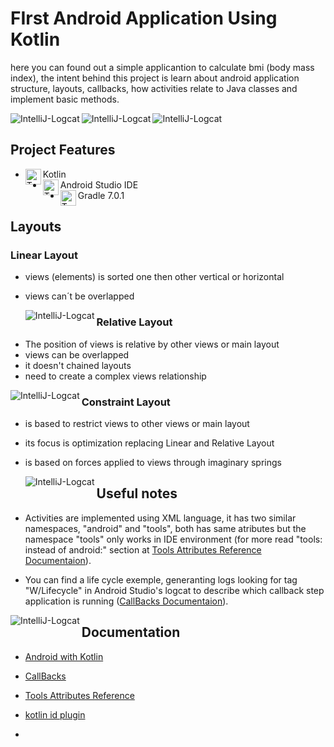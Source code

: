 # FIrst Android Application Using Kotlin

here you can found out a simple applicantion to calculate bmi (body mass index), the intent behind this project is learn about android application structure, layouts, callbacks, how activities relate to Java classes and implement basic methods.

<div style="display: inline_block"> <img align="left" alt="IntelliJ-Logcat" src="https://lh3.googleusercontent.com/bsm1mRj9_jdmvBq6PQdlbpwVSQj_RKxAPpL8ifJLg6wM-Ag0hcd7Tvi_6VJva7HaNM2mpbuLq3LgiZv0CmpYKtakaxrYBdb6pKBj2PoKZlMUvYIMcRCQamDiCE1E0dl9hcVWr2xJDZXR5WbPQopV8Vwdf4i6_1xRfQh1kxnDhnln6nP2HxakQQvTmnLAwV7R7d48l-LQUBXZYmpcVpLNo26D5JWB1h_JEvfy74uRkn9ErlV5ODYrxKt97_CDLWRvuBI6aM-TbCuLu1eujXrHQq3btI7OMppGbR5XSW597VfPrEC0EQc9K8y_dZSbsMGKamC5I5VpB3Vamd4kshT1LmIvsYUy-K8OxYsdJYMpxIARH7nFZt8S8odkWjzxMwHmiKlD6u93RcZmLbh4WRVIWYgd0cTbi4IFWyr6_CMASSMJoDgXHDQrpcz0MdaOwQ9GnHJxMQl2rKT1nffIxije6QvbyiCHSvsRXvexzWPnoj2IttXZoHGzGOXzpqeRHT1MQFx1FKGxISdj9pRhlARh41hA2j8gIjqqKMTynJpayhz5F1qFF4hSyb80VZMrEGLetsNTOvRWSyTRrWb_xR8OIpz4aq52a8cC65K9UvlFd5JS0Wui-6WcpzI7tpMysHY3JgY4ESEs6mTOP1sf87Q-34S5t0NxR2obf-3jhYpwP6ntEoYGDpXWTZU0YGFpKS_kFlB90jSyir_JDZdlA3hXfnaf=w252-h516-no?authuser=0"><img align="left" alt="IntelliJ-Logcat" src="https://lh3.googleusercontent.com/jyD_mSJ_uWAqx3GsM-kCEogNpOZ28mQq_8tXZ1qjHpN4dzMwUfMSxKpWhO0NcuTJd_5GreC6TRZNxPdhZ99iMKpq0psaZ2qIb4IvYO0esqF2llMCnHICdNAQkPmDMyqDG5i9ZxecSnwA8AfOftN0L-W7TBTs6ZzPWHZPEVvH_ktnwEqfcF4Rv-El12oerds2wpNTrS8LAgSUPLIcxqyY1ORBPXlIQNvtqCvDQo6LlzU_pl1mzYr5N7-r3OzINa5y0x_8yZg3_8eNPfy8yM10xhTTKy0c205mCeyR9qnZG2KiuX5WowHwnatr4vNfYlW0rA5lwjnka4GBi3sYrkijXqOvEAycb-MOp1_IMoAZSaAVdi-fpcEpJxJTkCo4fNNpDww7r8f0E-4c_69qfuDH8VwUh5vghBCSwozubQyzn-3pRO2e2lG-xjOI5yBVTyDL0J60scmI7gDH2kK6qFyaMM9oVqyUNH7IUHnz6a4y4GvYqlV5vH0zmFOwZljnGjjp2NINWU0JVXfOG8Ex1aktun8BbVNVmZwD9uKZFyM5Owc199-hkmG1uwqi4UqqOJDi0OB486d0kEBZL_pi5TGTKvxssRueZeal2Ewp6o_DBazTZE7JfkCm4JgRO_8Xn3j_H_249fh3GmyvOYeov0902aDDTR3oA6j_I5BDBCsCcumrT-FHQr4kKPLHIiGKiXCKOTFz-AU1yPYt9TtoOI_Ge36S=w252-h516-no?authuser=0"><img align="left" alt="IntelliJ-Logcat" src="https://lh3.googleusercontent.com/TMBaSXpEcADzvDj0eqpxB5Ioqm2MZ3snsLFFVTflQ0FOXeBH_kWNE853bljtFIGs2P63YiH0YQqQMNlczVFRj290ZHgX-km9ljCD88OTxKkEq5uIdfhBqQJk4mfv7UzuMJLtaj-AJh6kc0R9AAXiOUKDrMevA1cr9u9XIDkUp8mLa52snfHtBODqYCWFyrvzzHhPAoF-KR8Qjx0dzfjljb8XDxa0pY7-aiDUW9_ArW0XgV0bN-B7gOCK-wz0m6ua11gLZN-Afg7NlYINzeS-Kro4cTOVRB45qoxX4YJ1TD0pe0wcLNwE5pfwfgkD7alNbBe6jU3FXrgGRi8pPEMQ5Brezew2R5NszpOX5bANUjzCtt-WD9Vrj-x9qHkyKU_SwkmJlNsrNPQDtfHmFj5o6ab4Gu8mlIfO036p43WdrXvKUfXFbg57nUVaDuSTdCBoulldh5dbK6VZGn_KLbRGlEj0DcZXQlrl3eDZKi_93ON9P1hlIN2xPCCMnnjWnDi9oJIzm1PU-NkYJajQl9N5dPSRVa07mOc9rvkMFzrIRSlM2ExrGZsEgyiim1X7-vAUv--6DhgehX6K4xDvg5H6vSe9zF9UxsDUi5zwJeKK662R23A-0K7Q7-jCjmuslO8kFEcY7NSIPCadBYyu6HnUsDQROSLmUg6wsYbepK0g6l_sHS5bvTDQh5LMq9vwz2ypEptoWXpXfL93s7dAQXcRgOcZ=w252-h516-no?authuser=0"><br></div>

<div>
<h2>Project Features</h2>

- <div> <img align="left" alt="Trajy-Java" height="25" width="25" src="https://cdn.jsdelivr.net/gh/devicons/devicon/icons/kotlin/kotlin-original.svg"></div> Kotlin 

- <div> <img align="left" alt="Trajy-Java" height="25" width="25" src="https://cdn.jsdelivr.net/gh/devicons/devicon/icons/android/android-plain.svg"></div> Android Studio IDE

- <div> <img align="left" alt="Trajy-Java" height="25" width="25" src="https://cdn.jsdelivr.net/gh/devicons/devicon/icons/gradle/gradle-plain.svg"></div> Gradle 7.0.1
</div>

## Layouts

### Linear Layout

- views (elements) is sorted one then other vertical or horizontal

- views can´t be overlapped

  <div> <img align="left" alt="IntelliJ-Logcat" src="https://lh3.googleusercontent.com/CbNhg4Jvt5VsucXb8Ue-lIlFemOzOypz-pDDIku19-xYKAzxCg9mu5rYg27NEsmfS_C3RYImJ7WJtUK5i32M4tD1uQRSIyIjmf3Q2S40Yy0DCWh0qNKujOJPN4U-Q89Yu1E7L8e6joUFoQvrYoX1FkaAp9B1mIV_M_19uuNiu1hVM5hW3z7ztY3mVtxF7rYbJ2PI43Kb-_1_hj13a8J3ZFukM2-eWA3BPvhnU2_qOQKLUQFozB8s23rD8YE8eKFuLMUE0MYM3eQSQBMWfare1ma2XGT4tsHL6HRjRhLbaW9_8B0rqlUqBR2cuMcnG2McyEMvXHxUx079NyeFKwsVObCUc08ZwSWMXJL8NO-G0MsQc604u7K7-xDA42DyfYQUwR4aF47D8Fk0TfbK31Rw7mSP4sIx9OAfkitmYgMh7UNi0zFQLCMw29P7ArACJtvSOX3tw2vNifKfBCN2ICvrYSz8NDmfVa0DbKu6bCe3v-rt4rqaAtVPGFRvMxDQGMxJCwgyj-BAPuSBWkej01du_5IWfwfkz9--Lw5uGjM6EjFUFOGJywuKrRQJTHcxEFZqDtsJY3-Uh6i8LBjJdQZVChJOKRGDF5cw1eYo4JuXjfyLCIUpaKiVzIDDssvgXUtC1UTvB_x9tm6xeAZF9Na1lajpqzUnF-KXrK1Ywtz8NxXHSeJTO3gvabGEhrj4VHfq4f9n8CY_s8z2em_QONlAcnfH=w580-h381-no?authuser=0"></div>

















### Relative Layout

- The position of views is relative by other views or main layout
- views can be overlapped
- it doesn't chained layouts
- need to create a complex views relationship

<div> <img align="left" alt="IntelliJ-Logcat" src="https://lh3.googleusercontent.com/C8E83Ci60Dn6se4bvuMcNPLMqDaELwvu0CIugrmr2ppDIugkPYoF4U7SoN1UAPBpf7xa7jO9hb31vXpRiKksO2C9tk7fGTy-yK05UTb3mW4-eFc-cS-lS6bd9yCfOoWetEo5fZiuu5n438hQTklWisqEt9o3I-psDGyGvcJtSQUASlFgXJtJIw1o7pq6p-0jMAUE2fEZD_nqi708uZA2cRrd26Em2OvNyzLt5ERzQT0Fv4W21xpqSVmaIZZw441djwMvg-4NkbCGNkIXvQnFhOJWFjSiLVK67Op3fR6LjLdbzvSALcrLoO-mxxKlRDLs1xs1L_Ax1d-PgPC4JgE4NHb3bBI8-QkuW_ClDv9PG9kDWcoWebZrvdRCVyu_9hsP2Z0g0eq9oaqbC9bnAcdsE8bOM0BK9WWpmvpEFmIpZbowdAfdhOBgypGIQBNS6EmFftPZJ2AXRWWPKhH--GzUuQk6mVl3-0DbVMqshmtL7UvRpl0GM7GXSD1XxZ8cFyNDtJByLA2_3jpZuKVhlQWNQkiIR9R6C3riHLllbeKZ4qXGYSF3CHhj3DUlQliPN9vZDu3JSz6CW5umWBSqs11Y9G-ivU25JXaor9if6kDaZxkd8FyXHSd3DvYpWORhN0nil8ndw3bpHQTJV1iwtLh39u06J9UWoTurWjOFfL9-9qUcKU7E_bEVsG_X_jxk9653jZw8FRILlk1P9PGHL3MzX8m4=w258-h380-no?authuser=0"></div>

















### Constraint Layout

- is based to restrict views to other views or main layout

- its focus is optimization replacing Linear and Relative Layout

- is based on forces applied to views through imaginary springs

  <div> <img align="left" alt="IntelliJ-Logcat" src="https://www.journaldev.com/wp-content/uploads/2018/07/android-constraint-layout-remove-constraints.gif.webp"></div>

















## Useful notes

- Activities are implemented using XML language, it has two similar namespaces, "android" and "tools", both has same atributes but the namespace "tools" only works in IDE environment (for more read "tools: instead of android:" section at [Tools Attributes Reference Documentaion](https://developer.android.com/studio/write/tool-attributes?hl=pt-br)).

- You can find a life cycle exemple, generanting logs looking for tag "W/Lifecycle" in Android Studio's logcat to describe which callback step application is running ([CallBacks Documentaion](https://developer.android.com/guide/components/activities/activity-lifecycle?hl=pt-br)).

<div> <img align="left" alt="IntelliJ-Logcat" src="https://lh3.googleusercontent.com/xb1-P7xE33bNUv8OktqxdZcp-GaS-2qfKZnT-MPH0xKpEwhe9PDqoLj1-EswJuNH7O3QzThB9dCA8vNTdEIAG3HAyYEAVeIEQlzUGQ23TaDBZBMPJ70S-vqBNU9lprIKcGJGPHHTa5d-nw5qwjuUAXKIkfmxj__hN_emAnDczV0zmrvDC4XkG7jYMYBfl3cZDblulqmwEwuywNya9ibIJOlC41U_g97g2BpsE_oiPco1ibeREW1UHzxxHxWP0gmBcG059H5Lr1oA_W5yF5AauSE2GCtdF4mUy1Za7n_t7xFNb2DQC0tHq3LFLtoUjt1SSpKUrjCtT1BmI6BapXZlZocfUcY97Xusdm-sSEs0sQhkEe50QzYOqPsdYqYZ8Hk-vCRC9zGbir_sBfgTbOHLAJvr8F7DR7G-FXo8SnmwXov8oIPypMf_c7vcSo16oUKlbYK5dzFwtkNBWkehcvP2SOcUaXv-Qceb3i5rD85VsZS2zKgmveAynztTL2FTjioSj0NUpsidUjGAsK-bpxQ24cKeAdi4HEGufboDM1qAJQy2qUc3AHbpIAVGtudStZElKY6yXlxIf-Ao75YgAjqpcGLH--8pEMmLmNng4kwwMvuBqgims0BQz0J1HSZKJIaIiJFr3eGJGi7IaOksJAuFru8Tu3_5Bl5VXVSAdcEl0oWlyIIFGddQ82QNAyUbF3drWGs1ipuzdjvv5fcaoikgJgrH=w1366-h215-no?authuser=0"></div>









## Documentation

- [Android with Kotlin](https://developer.android.com/kotlin/first)

- [CallBacks](https://developer.android.com/guide/components/activities/activity-lifecycle?hl=pt-br)

- [Tools Attributes Reference](https://developer.android.com/studio/write/tool-attributes?hl=pt-br)

- [kotlin id plugin](https://antonioleiva.com/kotlin-android-extensions/)

  

- 





